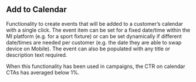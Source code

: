 ## Add to Calendar

Functionality to create events that will be added to a customer’s calendar with a single click. The event item can be set for a fixed date/time within the MI platform (e.g. for a sport fixture) or can be set dynamically if different date/times are needed per customer (e.g. the date they are able to swap device on Mobile). The event can also be populated with any title or description text required.

When this functionality has been used in campaigns, the CTR on calendar CTAs has averaged below 1%.
